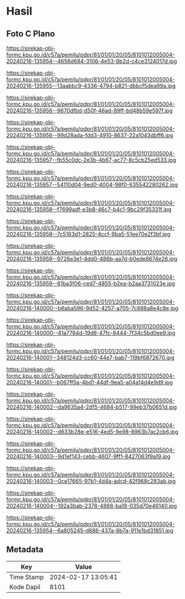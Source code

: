 # Hasil

## Foto C Plano

https://sirekap-obj-formc.kpu.go.id/c57a/pemilu/pdpr/81/01/01/20/05/8101012005004-20240216-135954--4656d684-3106-4e53-8b2d-c4ce3124017d.jpg

https://sirekap-obj-formc.kpu.go.id/c57a/pemilu/pdpr/81/01/01/20/05/8101012005004-20240216-135955--13aabbc9-4336-4794-b821-dbbcf5dea99a.jpg

https://sirekap-obj-formc.kpu.go.id/c57a/pemilu/pdpr/81/01/01/20/05/8101012005004-20240216-135956--9670dfbd-d50f-46ad-89ff-bd48b59e597f.jpg

https://sirekap-obj-formc.kpu.go.id/c57a/pemilu/pdpr/81/01/01/20/05/8101012005004-20240216-135956--99d28ada-fdd3-4910-8637-22a1043dbff6.jpg

https://sirekap-obj-formc.kpu.go.id/c57a/pemilu/pdpr/81/01/01/20/05/8101012005004-20240216-135957--fb55c0dc-2e3b-4b67-ac77-8c5cb25ed533.jpg

https://sirekap-obj-formc.kpu.go.id/c57a/pemilu/pdpr/81/01/01/20/05/8101012005004-20240216-135957--54110d04-9ed0-4004-98f0-635542280262.jpg

https://sirekap-obj-formc.kpu.go.id/c57a/pemilu/pdpr/81/01/01/20/05/8101012005004-20240216-135958--f7699adf-e3b8-46c7-b4c1-9bc29f35331f.jpg

https://sirekap-obj-formc.kpu.go.id/c57a/pemilu/pdpr/81/01/01/20/05/8101012005004-20240216-135958--7c5163d1-2825-4ccf-9ba5-51ee70e2f3bf.jpg

https://sirekap-obj-formc.kpu.go.id/c57a/pemilu/pdpr/81/01/01/20/05/8101012005004-20240216-135959--9726e3e1-4dd0-486b-aa7d-b0ede8674e26.jpg

https://sirekap-obj-formc.kpu.go.id/c57a/pemilu/pdpr/81/01/01/20/05/8101012005004-20240216-135959--81ba3f06-ced7-4855-b2ea-b2aa3731023e.jpg

https://sirekap-obj-formc.kpu.go.id/c57a/pemilu/pdpr/81/01/01/20/05/8101012005004-20240216-140000--b6aba596-9d52-4257-a705-7c888a8e4c8e.jpg

https://sirekap-obj-formc.kpu.go.id/c57a/pemilu/pdpr/81/01/01/20/05/8101012005004-20240216-140000--41a7784d-19d8-47fc-8444-7f34c5bd0ee9.jpg

https://sirekap-obj-formc.kpu.go.id/c57a/pemilu/pdpr/81/01/01/20/05/8101012005004-20240216-140001--348124d3-cc60-44e7-bab7-119bf6872670.jpg

https://sirekap-obj-formc.kpu.go.id/c57a/pemilu/pdpr/81/01/01/20/05/8101012005004-20240216-140001--b067ff5a-4bd1-44df-9ea5-a04a14d4e9d9.jpg

https://sirekap-obj-formc.kpu.go.id/c57a/pemilu/pdpr/81/01/01/20/05/8101012005004-20240216-140002--da9635a4-2d15-4684-b517-99eb37b0651d.jpg

https://sirekap-obj-formc.kpu.go.id/c57a/pemilu/pdpr/81/01/01/20/05/8101012005004-20240216-140002--d633b28e-e516-4ed5-9e98-8963b7ac2cb6.jpg

https://sirekap-obj-formc.kpu.go.id/c57a/pemilu/pdpr/81/01/01/20/05/8101012005004-20240216-140003--9d1ef143-cebb-4607-9ff1-8427063f9a19.jpg

https://sirekap-obj-formc.kpu.go.id/c57a/pemilu/pdpr/81/01/01/20/05/8101012005004-20240216-140003--0ce17665-97b1-4d4a-adcd-42f968c283ab.jpg

https://sirekap-obj-formc.kpu.go.id/c57a/pemilu/pdpr/81/01/01/20/05/8101012005004-20240216-140004--192a3bab-2378-4888-ba18-035d70e46140.jpg

https://sirekap-obj-formc.kpu.go.id/c57a/pemilu/pdpr/81/01/01/20/05/8101012005004-20240216-135954--6a805245-d886-437a-8b7a-911e1bd31851.jpg


## Metadata

| Key        | Value               |
| ---------- | ------------------- |
| Time Stamp | 2024-02-17 13:05:41 |
| Kode Dapil | 8101                |



